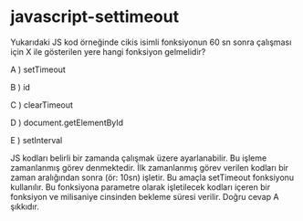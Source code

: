 # javascript-settimeout
Yukarıdaki JS kod örneğinde cikis isimli fonksiyonun 60 sn sonra çalışması için X ile gösterilen yere hangi fonksiyon gelmelidir? 

A ) setTimeout 

B ) id 

C ) clearTimeout 

D ) document.getElementById 

E ) setInterval 

JS kodları belirli bir zamanda çalışmak üzere ayarlanabilir. 
Bu işleme zamanlanmış görev denmektedir. İlk zamanlanmış görev verilen kodları bir zaman aralığından sonra (ör: 10sn) işletir. Bu amaçla setTimeout fonksiyonu kullanılır. Bu fonksiyona parametre olarak işletilecek kodları içeren bir fonksiyon ve milisaniye cinsinden bekleme süresi verilir. Doğru cevap A şıkkıdır.  

